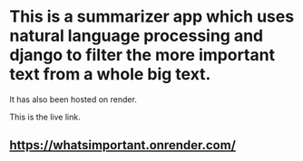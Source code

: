 # This is a summarizer app which uses natural language processing and django to filter the more important text from a whole big text.

It has also been hosted on render. 

This is the live link.

## https://whatsimportant.onrender.com/
